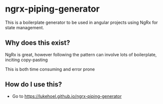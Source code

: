 # ngrx-piping-generator
This is a boilerplate generator to be used in angular projects using NgRx for state management.
## Why does this exist?
NgRx is great, however following the pattern can involve lots of boilerplate, inciting copy-pasting

This is both time consuming and error prone
## How do I use this?
- Go to https://lukehoel.github.io/ngrx-piping-generator
